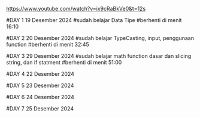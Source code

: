 https://www.youtube.com/watch?v=ix9cRaBkVe0&t=12s

#DAY 1 19 Desember 2024
#sudah belajar Data Tipe 
#berhenti di menit 16:10

#DAY 2 20 Desember 2024
#sudah belajar TypeCasting, input, penggunaan function 
#berhenti  di menit 32:45

#DAY 3 29 Desember 2024
#sudah belajar math function dasar dan slicing string, dan if statment
#berhenti di menit 51:00

#DAY 4 22 Desember 2024

#DAY 5 23 Desember 2024

#DAY 6 24 Desember 2024

#DAY 7 25 Desember 2024
